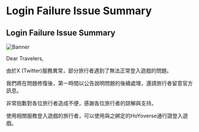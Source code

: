 # Login Failure Issue Summary
## Login Failure Issue Summary
![Banner](https://sdk.hoyoverse.com/upload/ann/2024/06/15/fe7e72baa8e4ac5e237f027a819b212e_1460443636510260244.jpg)

Dear Travelers,

由於X (Twitter)服務異常，部分旅行者遇到了無法正常登入遊戲的問題。

我們將在問題修復後，第一時間以公告說明問題的後續處理，還請旅行者留意官方訊息。

非常抱歉對各位旅行者造成不便，感謝各位旅行者的諒解與支持。

使用相關服務登入遊戲的旅行者，可以使用與之綁定的HoYoverse通行證登入遊戲。
